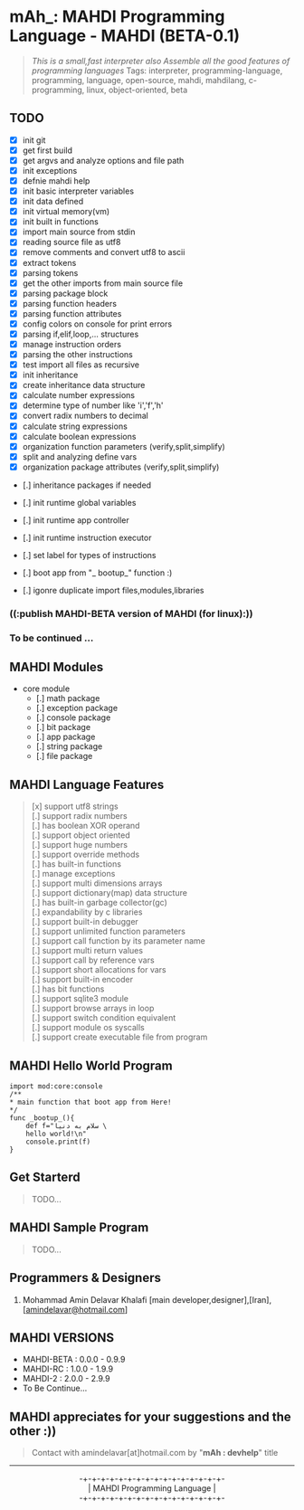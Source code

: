 **mAh_:** MAHDI Programming Language - MAHDI (BETA-0.1)
============================================

> _This is a small,fast interpreter also Assemble all the good features of programming languages_
 > Tags:
 interpreter, programming-language, programming, language, open-source, mahdi, mahdilang, c-programming, linux, object-oriented, beta

TODO
--------
 
 - [x] init git
 - [x] get first build
 - [x] get argvs and analyze options and file path
 - [x] init exceptions
 - [x] defnie mahdi help
 - [x] init basic interpreter variables
 - [x] init data defined
 - [x] init virtual memory(vm)
 - [x] init built in functions
 - [x] import main source from stdin
 - [x] reading source file as utf8
 - [x] remove comments and convert utf8 to ascii
 - [x] extract tokens
 - [x] parsing tokens
 - [x] get the other imports from main source file
 - [x] parsing package block
 - [x] parsing function headers
 - [x] parsing function attributes
 - [x] config colors on console for print errors
 - [x] parsing if,elif,loop,... structures
 - [x] manage instruction orders
 - [x] parsing the other instructions
 - [x] test import all files as recursive
 - [x] init inheritance
 - [x] create inheritance data structure
 - [x] calculate number expressions
 - [x] determine type of number like 'i','f','h'
 - [x] convert radix numbers to decimal
 - [x] calculate string expressions
 - [x] calculate boolean expressions
 - [x] organization function parameters (verify,split,simplify)
 - [x] split and analyzing define vars
 - [x] organization package attributes (verify,split,simplify)
 - [.] inheritance packages if needed
 - [.] init runtime global variables
 - [.] init runtime app controller
 - [.] init runtime instruction executor
 - [.] set label for types of instructions
 - [.] boot app from "_ bootup_" function :)

 - [.] igonre duplicate import files,modules,libraries

### ((:publish MAHDI-BETA version of MAHDI (for linux):))





### To be continued ...


MAHDI Modules
--------
* core module
    - [.] math package
    - [.] exception package 
    - [.] console package
    - [.] bit package
    - [.] app package 
    - [.] string package
    - [.] file package

MAHDI Language Features
--------

> [x] support utf8 strings <br>
> [.] support radix numbers  <br>
> [.] has boolean XOR operand  <br>
> [.] support object oriented  <br>
> [.] support huge numbers <br>
> [.] support override methods  <br>
> [.] has built-in functions  <br>
> [.] manage exceptions  <br>
> [.] support multi dimensions arrays  <br>
> [.] support dictionary(map) data structure <br>
> [.] has built-in garbage collector(gc)  <br>
> [.] expandability by c libraries  <br>
> [.] support built-in debugger  <br>
> [.] support unlimited function parameters  <br>
> [.] support call function by its parameter name <br>
> [.] support multi return values  <br>
> [.] support call by reference vars  <br>
> [.] support short allocations for vars  <br>
> [.] support built-in encoder  <br>
> [.] has bit functions  <br>
> [.] support sqlite3 module  <br>
> [.] support browse arrays in loop  <br>
> [.] support switch condition equivalent  <br>
> [.] support module os syscalls  <br>
> [.] support create executable file from program <br>

MAHDI Hello World Program
--------
    import mod:core:console
    /**
    * main function that boot app from Here!
    */
    func _bootup_(){
        def f="سلام به دنیا \
        hello world!\n"
        console.print(f)
    }

Get Starterd
--------

> TODO...

MAHDI Sample Program
--------
> TODO...

Programmers & Designers
--------

1. Mohammad Amin Delavar Khalafi [main developer,designer],[Iran],[amindelavar@hotmail.com]

MAHDI VERSIONS
--------
* MAHDI-BETA	:	0.0.0 - 0.9.9
* MAHDI-RC		:	1.0.0 - 1.9.9
* MAHDI-2	    :	2.0.0 - 2.9.9
* To Be Continue...



MAHDI appreciates for your suggestions and the other :))
--------

> Contact with amindelavar[at]hotmail.com by "**mAh : devhelp**" title


<hr>
<center>
-+-+-+-+-+-+-+-+-+-+-+-+-+-+-+-+-<br>
|   MAHDI Programming Language  |<br>
-+-+-+-+-+-+-+-+-+-+-+-+-+-+-+-+-<br>
</center>